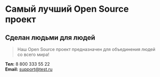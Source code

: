# Самый лучший Open Source проект

## Сделан людьми для людей

> Наш Open Source проект предназначен для объединения людей со всего мира!

 **Тел:** 8 800 333 55 22 <br />
 **Email:** support@test.ru
